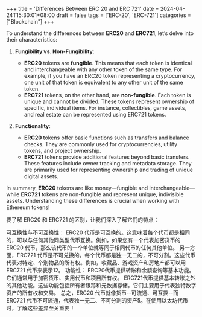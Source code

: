 +++
title = 'Differences Between ERC 20 and ERC 721'
date = 2024-04-24T15:30:01+08:00
draft = false
tags = ['ERC-20', 'ERC-721']
categories = ["Blockchain"]
+++

To understand the differences between **ERC20** and **ERC721**, let’s delve into their characteristics:

1. **Fungibility vs. Non-Fungibility**:
    
    - **ERC20** tokens are **fungible**. This means that each token is identical and interchangeable with any other token of the same type. For example, if you have an ERC20 token representing a cryptocurrency, one unit of that token is equivalent to any other unit of the same token.
    - **ERC721** tokens, on the other hand, are **non-fungible**. Each token is unique and cannot be divided. These tokens represent ownership of specific, individual items. For instance, collectibles, game assets, and real estate can be represented using ERC721 tokens.
2. **Functionality**:
    
    - **ERC20** tokens offer basic functions such as transfers and balance checks. They are commonly used for cryptocurrencies, utility tokens, and project ownership.
    - **ERC721** tokens provide additional features beyond basic transfers. These features include owner tracking and metadata storage. They are primarily used for representing ownership and trading of unique digital assets.

In summary, **ERC20** tokens are like money—fungible and interchangeable—while **ERC721** tokens are non-fungible and represent unique, indivisible assets. Understanding these differences is crucial when working with Ethereum tokens!

要了解 ERC20 和 ERC721 的区别，让我们深入了解它们的特点：

可互换性与不可互换性：
ERC20 代币是可互换的。这意味着每个代币都是相同的，可以与任何其他同类型代币互换。例如，如果您有一个代表加密货币的 ERC20 代币，那么该代币的一个单位就等同于相同代币的任何其他单位。
另一方面，ERC721 代币是不可兑换的。每个代币都是独一无二的，不可分割。这些代币代表对特定、个别物品的所有权。例如，收藏品、游戏资产和房地产都可以用 ERC721 代币来表示12。
功能性：
ERC20代币提供转账和余额查询等基本功能。它们通常用于加密货币、实用代币和项目所有权。
ERC721代币提供基本转账之外的其他功能。这些功能包括所有者跟踪和元数据存储。它们主要用于代表独特数字资产的所有权和交易。
总之，ERC20 代币就像货币--可流通、可互换--而 ERC721 代币不可流通，代表独一无二、不可分割的资产5。在使用以太坊代币时，了解这些差异至关重要！
